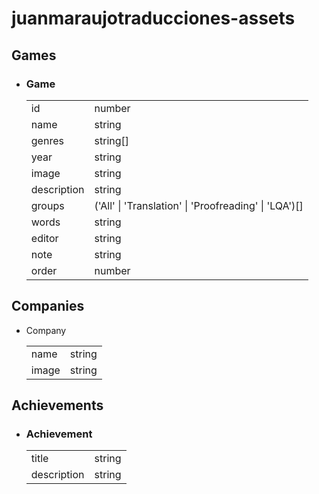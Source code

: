 # juanmaraujotraducciones-assets

## Games

- ### Game

  |             |                                                       |
  | ----------- | ----------------------------------------------------- |
  | id          | number                                                |
  | name        | string                                                |
  | genres      | string[]                                              |
  | year        | string                                                |
  | image       | string                                                |
  | description | string                                                |
  | groups      | ('All' \| 'Translation' \| 'Proofreading' \| 'LQA')[] |
  | words       | string                                                |
  | editor      | string                                                |
  | note        | string                                                |
  | order       | number                                                |

## Companies

- Company

  |       |        |
  | ----- | ------ |
  | name  | string |
  | image | string |

## Achievements

- ### Achievement

  |             |        |
  | ----------- | ------ |
  | title       | string |
  | description | string |
